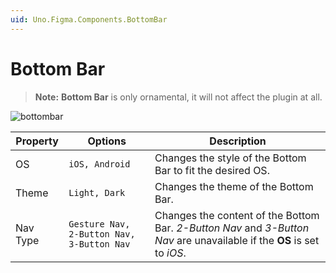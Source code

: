 ```yaml
---
uid: Uno.Figma.Components.BottomBar
---
```


# Bottom Bar

> **Note:**  **Bottom Bar** is only ornamental, it will not affect the plugin at all.

![bottombar](./images/bottombar.png)

| Property | Options                                   | Description                                                  |
| -------- | ----------------------------------------- | ------------------------------------------------------------ |
| OS       | `iOS, Android`                            | Changes the style of the Bottom Bar to fit the desired OS.   |
| Theme    | `Light, Dark`                             | Changes the theme of the Bottom Bar.                         |
| Nav Type | `Gesture Nav, 2-Button Nav, 3-Button Nav` | Changes the content of the Bottom Bar. *2-Button Nav* and *3-Button Nav* are unavailable if the **OS** is set to *iOS*. |
